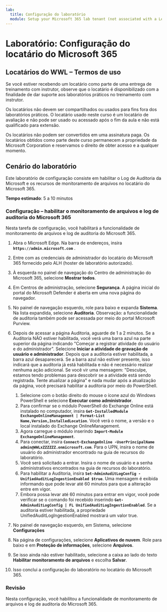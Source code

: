 ```yaml
---
lab:
  title: Configuração do laboratório
  module: Setup your Microsoft 365 lab tenant (not associated with a Learn module)
---
```


# Laboratório: Configuração do locatário do Microsoft 365

## Locatários do WWL – Termos de uso
Se você estiver recebendo um locatário como parte de uma entrega de treinamento com instrutor, observe que o locatário é disponibilizado com a finalidade de dar suporte aos laboratórios práticos no treinamento com instrutor.

Os locatários não devem ser compartilhados ou usados para fins fora dos laboratórios práticos. O locatário usado neste curso é um locatário de avaliação e não pode ser usado ou acessado após o fim da aula e não está qualificado para extensão.

Os locatários não podem ser convertidos em uma assinatura paga. Os locatários obtidos como parte deste curso permanecem a propriedade da Microsoft Corporation e reservamos o direito de obter acesso e a qualquer momento.

## Cenário do laboratório

Este laboratório de configuração consiste em habilitar o Log de Auditoria da Microsoft e os recursos de monitoramento de arquivos no locatário do Microsoft 365.

**Tempo estimado**: 5 a 10 minutos

### Configuração – habilitar o monitoramento de arquivos e log de auditoria do Microsoft 365

Nesta tarefa de configuração, você habilitará a funcionalidade de monitoramento de arquivos e log de auditoria do Microsoft 365.  

1. Abra o Microsoft Edge. Na barra de endereços, insira **`https://admin.microsoft.com`** .

1. Entre com as credenciais de administrador do locatário do Microsoft 365 fornecido pelo ALH (hoster de laboratório autorizado).

1. À esquerda no painel de navegação do Centro de administração do Microsoft 365, selecione **Mostrar todos**.

1. Em Centros de administração, selecione **Segurança**.  A página inicial do portal do Microsoft Defender é aberta em uma nova página do navegador.

1. No painel de navegação esquerdo, role para baixo e expanda **Sistema**.  Na lista expandida, selecione **Auditoria**.  Observação: a funcionalidade de auditoria também pode ser acessada por meio do portal Microsoft Purview.

1. Depois de acessar a página Auditoria, aguarde de 1 a 2 minutos.  Se a Auditoria NÃO estiver habilitada, você verá uma barra azul na parte superior da página indicando "Começar a registrar atividade do usuário e do administrador".  Selecione **Iniciar a atividade de gravação de usuário e administrador**.  Depois que a auditoria estiver habilitada, a barra azul desaparecerá.  Se a barra azul não estiver presente, isso indicará que a auditoria já está habilitada e não é necessário realizar nenhuma ação adicional.  Se você vir uma mensagem: "Desculpe, estamos tendo problemas para descobrir se a atividade está sendo registrada. Tente atualizar a página" e nada mudar após a atualização da página, você precisará habilitar a auditoria por meio do PowerShell.
    1. Selecione com o botão direito do mouse o ícone azul do Windows PowerShell e selecione **Executar como administrador**.
    1. Para confirmar se o módulo PowerShell do Exchange Online está instalado no computador, insira **`Get-InstalledModule ExchangeOnlineManagement | Format-List Name,Version,InstalledLocation`**.  Você verá o nome, a versão e o local instalado do Exchange OnlineManagement.
    1. Agora carregue o módulo inserindo **`Import-Module ExchangeOnlineManagement`**.
    1. Para conectar, insira **`Connect-ExchangeOnline -UserPrincipalName admin@WWLxZZZZZZ.onmicrosoft.com`**.  Para o UPN, insira o nome de usuário do administrador encontrado na guia de recursos do laboratório.
    1. Você será solicitado a entrar.  Insira o nome de usuário e a senha administrativos encontrados na guia de recursos do laboratório.
    1. Para habilitar a Auditoria, insira **`Set-AdminAuditLogConfig -UnifiedAuditLogIngestionEnabled $true`**. Uma mensagem é exibida informando que pode levar até 60 minutos para que a alteração entre em vigor.
    1. Embora possa levar até 60 minutos para entrar em vigor, você pode verificar se o comando foi recebido inserindo **`Get-AdminAuditLogConfig | FL UnifiedAuditLogIngestionEnabled`**.  Se a auditoria estiver habilitada, a propriedade UnifiedAuditLogIngestionEnabled mostrará um valor true.

1. No painel de navegação esquerdo, em Sistema, selecione **Configurações**

1. Na página de configurações, selecione **Aplicativos de nuvem**.   Role para baixo e em **Proteção de informações**, selecione **Arquivos**.

1. Se isso ainda não estiver habilitado, selecione a caixa ao lado do texto **Habilitar monitoramento de arquivos** e escolha **Salvar**.  

1. Isso conclui a configuração do laboratório no locatário do Microsoft 365.

### Revisão

Nesta configuração, você habilitou a funcionalidade de monitoramento de arquivos e log de auditoria do Microsoft 365.
